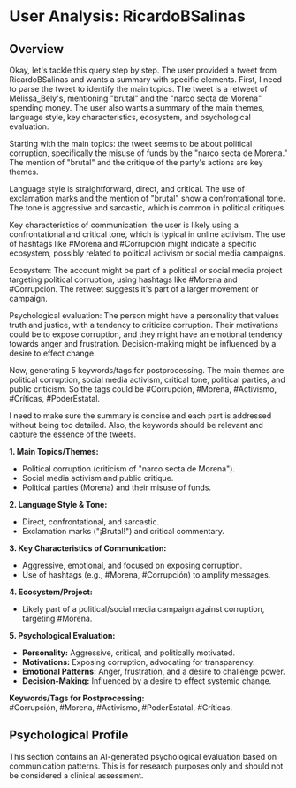 # User Analysis: RicardoBSalinas

## Overview

<think>
Okay, let's tackle this query step by step. The user provided a tweet from RicardoBSalinas and wants a summary with specific elements. First, I need to parse the tweet to identify the main topics. The tweet is a retweet of Melissa_Bely's, mentioning "brutal" and the "narco secta de Morena" spending money. The user also wants a summary of the main themes, language style, key characteristics, ecosystem, and psychological evaluation.

Starting with the main topics: the tweet seems to be about political corruption, specifically the misuse of funds by the "narco secta de Morena." The mention of "brutal" and the critique of the party's actions are key themes.

Language style is straightforward, direct, and critical. The use of exclamation marks and the mention of "brutal" show a confrontational tone. The tone is aggressive and sarcastic, which is common in political critiques.

Key characteristics of communication: the user is likely using a confrontational and critical tone, which is typical in online activism. The use of hashtags like #Morena and #Corrupción might indicate a specific ecosystem, possibly related to political activism or social media campaigns.

Ecosystem: The account might be part of a political or social media project targeting political corruption, using hashtags like #Morena and #Corrupción. The retweet suggests it's part of a larger movement or campaign.

Psychological evaluation: The person might have a personality that values truth and justice, with a tendency to criticize corruption. Their motivations could be to expose corruption, and they might have an emotional tendency towards anger and frustration. Decision-making might be influenced by a desire to effect change.

Now, generating 5 keywords/tags for postprocessing. The main themes are political corruption, social media activism, critical tone, political parties, and public criticism. So the tags could be #Corrupción, #Morena, #Activismo, #Críticas, #PoderEstatal.

I need to make sure the summary is concise and each part is addressed without being too detailed. Also, the keywords should be relevant and capture the essence of the tweets.
</think>

**1. Main Topics/Themes:**  
- Political corruption (criticism of "narco secta de Morena").  
- Social media activism and public critique.  
- Political parties (Morena) and their misuse of funds.  

**2. Language Style & Tone:**  
- Direct, confrontational, and sarcastic.  
- Exclamation marks ("¡Brutal!") and critical commentary.  

**3. Key Characteristics of Communication:**  
- Aggressive, emotional, and focused on exposing corruption.  
- Use of hashtags (e.g., #Morena, #Corrupción) to amplify messages.  

**4. Ecosystem/Project:**  
- Likely part of a political/social media campaign against corruption, targeting #Morena.  

**5. Psychological Evaluation:**  
- **Personality:** Aggressive, critical, and politically motivated.  
- **Motivations:** Exposing corruption, advocating for transparency.  
- **Emotional Patterns:** Anger, frustration, and a desire to challenge power.  
- **Decision-Making:** Influenced by a desire to effect systemic change.  

**Keywords/Tags for Postprocessing:**  
#Corrupción, #Morena, #Activismo, #PoderEstatal, #Críticas.

## Psychological Profile

This section contains an AI-generated psychological evaluation based on communication patterns. This is for research purposes only and should not be considered a clinical assessment.